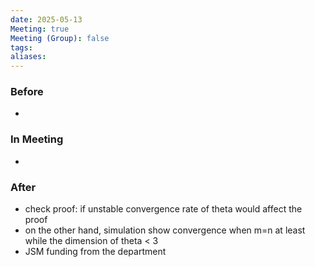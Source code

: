 ```yaml
---
date: 2025-05-13
Meeting: true
Meeting (Group): false
tags: 
aliases:
---
```


### Before
- 

### In Meeting
- 

### After
- check proof: if unstable convergence rate of theta would affect the proof
- on the other hand, simulation show convergence when m=n at least while the dimension of theta < 3
- JSM funding from the department